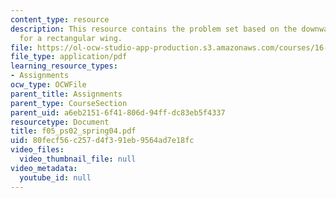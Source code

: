```yaml
---
content_type: resource
description: This resource contains the problem set based on the downwash velocity
  for a rectangular wing.
file: https://ol-ocw-studio-app-production.s3.amazonaws.com/courses/16-01-unified-engineering-i-ii-iii-iv-fall-2005-spring-2006/80fecf56c257d4f391eb9564ad7e18fc_f05_ps02_spring04.pdf
file_type: application/pdf
learning_resource_types:
- Assignments
ocw_type: OCWFile
parent_title: Assignments
parent_type: CourseSection
parent_uid: a6eb2151-6f41-806d-94ff-dc83eb5f4337
resourcetype: Document
title: f05_ps02_spring04.pdf
uid: 80fecf56-c257-d4f3-91eb-9564ad7e18fc
video_files:
  video_thumbnail_file: null
video_metadata:
  youtube_id: null
---
```

